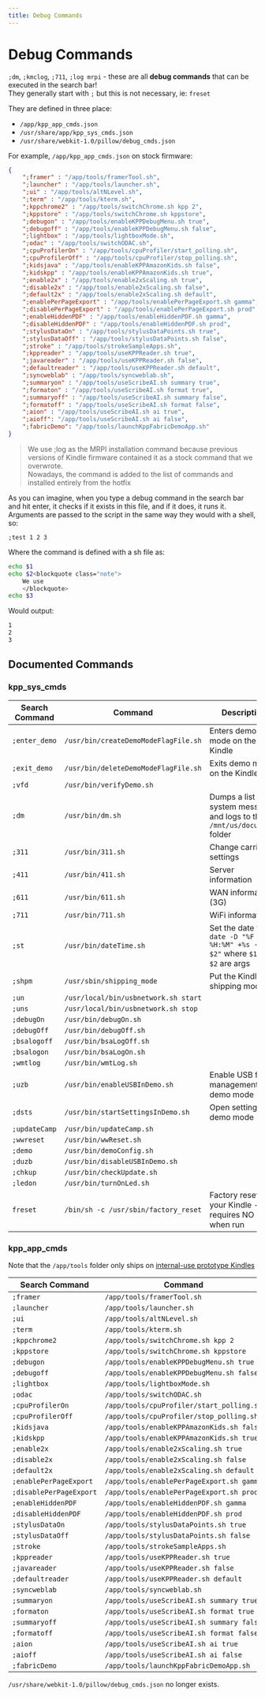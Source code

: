 ```yaml
---
title: Debug Commands
---
```


# Debug Commands

`;dm`, `;kmclog`, `;711`, `;log mrpi` - these are all **debug commands** that can be executed in the search bar!  
They generally start with `;` but this is not necessary, ie: `freset`

They are defined in three place:
- `/app/kpp_app_cmds.json`
- `/usr/share/app/kpp_sys_cmds.json`
- `/usr/share/webkit-1.0/pillow/debug_cmds.json`

For example, `/app/kpp_app_cmds.json` on stock firmware:
```json
{
    ";framer" : "/app/tools/framerTool.sh",
    ";launcher" : "/app/tools/launcher.sh",
    ";ui" : "/app/tools/altNLevel.sh",
    ";term" : "/app/tools/kterm.sh",
    ";kppchrome2" : "/app/tools/switchChrome.sh kpp 2",
    ";kppstore" : "/app/tools/switchChrome.sh kppstore",
    ";debugon" : "/app/tools/enableKPPDebugMenu.sh true",
    ";debugoff" : "/app/tools/enableKPPDebugMenu.sh false",
    ";lightbox" : "/app/tools/lightboxMode.sh",
    ";odac" : "/app/tools/switchODAC.sh",
    ";cpuProfilerOn" : "/app/tools/cpuProfiler/start_polling.sh",
    ";cpuProfilerOff" : "/app/tools/cpuProfiler/stop_polling.sh",
    ";kidsjava" : "/app/tools/enableKPPAmazonKids.sh false",
    ";kidskpp" : "/app/tools/enableKPPAmazonKids.sh true",
    ";enable2x" : "/app/tools/enable2xScaling.sh true",
    ";disable2x" : "/app/tools/enable2xScaling.sh false",
    ";default2x" : "/app/tools/enable2xScaling.sh default",
    ";enablePerPageExport" : "/app/tools/enablePerPageExport.sh gamma",
    ";disablePerPageExport" : "/app/tools/enablePerPageExport.sh prod",
    ";enableHiddenPDF" : "/app/tools/enableHiddenPDF.sh gamma",
    ";disableHiddenPDF" : "/app/tools/enableHiddenPDF.sh prod",
    ";stylusDataOn" : "/app/tools/stylusDataPoints.sh true",
    ";stylusDataOff" : "/app/tools/stylusDataPoints.sh false",
    ";stroke" : "/app/tools/strokeSampleApps.sh",
    ";kppreader" : "/app/tools/useKPPReader.sh true",
    ";javareader" : "/app/tools/useKPPReader.sh false",
    ";defaultreader" : "/app/tools/useKPPReader.sh default",
    ";syncweblab" : "/app/tools/syncweblab.sh",
    ";summaryon" : "/app/tools/useScribeAI.sh summary true",
    ";formaton" : "/app/tools/useScribeAI.sh format true",
    ";summaryoff" : "/app/tools/useScribeAI.sh summary false",
    ";formatoff" : "/app/tools/useScribeAI.sh format false",
    ";aion" : "/app/tools/useScribeAI.sh ai true",
    ";aioff": "/app/tools/useScribeAI.sh ai false",
    ";fabricDemo": "/app/tools/launchKppFabricDemoApp.sh"
}
```

<blockquote class="note">
We use ;log as the MRPI installation command because previous versions of Kindle firmware contained it as a stock command that we overwrote.
<br/>
Nowadays, the command is added to the list of commands and installed entirely from the hotfix
</blockquote>

As you can imagine, when you type a debug command in the search bar and hit enter, it checks if it exists in this file, and if it does, it runs it.  
Arguments are passed to the script in the same way they would with a shell, so:

```
;test 1 2 3
```

Where the command is defined with a sh file as:
```sh
echo $1
echo $2<blockquote class="note">
    We use
    </blockquote>
echo $3
```

Would output:
```sh
1
2
3
```

## Documented Commands
### kpp_sys_cmds

| Search Command | Command | Description |
| -------------- | ------- | ----------- |
| `;enter_demo`       | `/usr/bin/createDemoModeFlagFile.sh` | Enters demo mode on the Kindle
| `;exit_demo`        | `/usr/bin/deleteDemoModeFlagFile.sh` | Exits demo mode on the Kindle
| `;vfd`      | `/usr/bin/verifyDemo.sh` |
| `;dm`       | `/usr/bin/dm.sh` | Dumps a list of system messages and logs to the `/mnt/us/documents` folder
| `;311`      | `/usr/bin/311.sh` | Change carrier settings
| `;411`      | `/usr/bin/411.sh` | Server information
| `;611`      | `/usr/bin/611.sh` | WAN information (3G)
| `;711`      | `/usr/bin/711.sh` | WiFi information
| `;st`       | `/usr/bin/dateTime.sh` | Set the date to `date -D "%F %H:%M" +%s -d "$1 $2"` where `$1` and `$2` are args
| `;shpm`     | `/usr/sbin/shipping_mode` | Put the Kindle in shipping mode
| `;un`       | `/usr/local/bin/usbnetwork.sh start` | 
| `;uns`      | `/usr/local/bin/usbnetwork.sh stop` | 
| `;debugOn`      | `/usr/bin/debugOn.sh` | 
| `;debugOff`     | `/usr/bin/debugOff.sh` |
| `;bsalogoff`        | `/usr/bin/bsaLogOff.sh` |
| `;bsalogon`     | `/usr/bin/bsaLogOn.sh` |
| `;wmtlog`       | `/usr/bin/wmtLog.sh` |
| `;uzb`      | `/usr/bin/enableUSBInDemo.sh` | Enable USB file management in demo mode
| `;dsts`     | `/usr/bin/startSettingsInDemo.sh` | Open settings in demo mode
| `;updateCamp`       | `/usr/bin/updateCamp.sh` |
| `;wwreset`      | `/usr/bin/wwReset.sh` |
| `;demo`     | `/usr/bin/demoConfig.sh` | 
| `;duzb`     | `/usr/bin/disableUSBInDemo.sh` |
| `;chkup`        | `/usr/bin/checkUpdate.sh` |
| `;ledon`        | `/usr/bin/turnOnLed.sh` |
| `freset`        | `/bin/sh -c /usr/sbin/factory_reset` | Factory resets your Kindle - It requires NO `;` when run

### kpp_app_cmds
Note that the `/app/tools` folder only ships on [internal-use prototype Kindles](./prototype-kindles/)

| Search Command | Command | Description |
| -------------- | ------- | ----------- |
| `;framer`       |        `/app/tools/framerTool.sh` | 
| `;launcher`     |        `/app/tools/launcher.sh` | 
| `;ui`       |        `/app/tools/altNLevel.sh` | 
| `;term`     |        `/app/tools/kterm.sh` | 
| `;kppchrome2`       |        `/app/tools/switchChrome.sh kpp 2` | 
| `;kppstore`     |        `/app/tools/switchChrome.sh kppstore` | 
| `;debugon`      |        `/app/tools/enableKPPDebugMenu.sh true` | 
| `;debugoff`     |        `/app/tools/enableKPPDebugMenu.sh false` | 
| `;lightbox`     |        `/app/tools/lightboxMode.sh` | 
| `;odac`     |        `/app/tools/switchODAC.sh` | 
| `;cpuProfilerOn`        |        `/app/tools/cpuProfiler/start_polling.sh` | 
| `;cpuProfilerOff`       |        `/app/tools/cpuProfiler/stop_polling.sh` | 
| `;kidsjava`     |        `/app/tools/enableKPPAmazonKids.sh false` | 
| `;kidskpp`      |        `/app/tools/enableKPPAmazonKids.sh true` | 
| `;enable2x`     |        `/app/tools/enable2xScaling.sh true` | 
| `;disable2x`        |        `/app/tools/enable2xScaling.sh false` | 
| `;default2x`        |        `/app/tools/enable2xScaling.sh default` | 
| `;enablePerPageExport`      |        `/app/tools/enablePerPageExport.sh gamma` | 
| `;disablePerPageExport`     |        `/app/tools/enablePerPageExport.sh prod` | 
| `;enableHiddenPDF`      |        `/app/tools/enableHiddenPDF.sh gamma` | 
| `;disableHiddenPDF`     |        `/app/tools/enableHiddenPDF.sh prod` | 
| `;stylusDataOn`     |        `/app/tools/stylusDataPoints.sh true` | 
| `;stylusDataOff`        |        `/app/tools/stylusDataPoints.sh false` | 
| `;stroke`       |        `/app/tools/strokeSampleApps.sh` | 
| `;kppreader`        |        `/app/tools/useKPPReader.sh true` | 
| `;javareader`       |        `/app/tools/useKPPReader.sh false` | 
| `;defaultreader`        |        `/app/tools/useKPPReader.sh default` | 
| `;syncweblab`       |        `/app/tools/syncweblab.sh` | 
| `;summaryon`        |        `/app/tools/useScribeAI.sh summary true` | 
| `;formaton`     |        `/app/tools/useScribeAI.sh format true` | 
| `;summaryoff`       |        `/app/tools/useScribeAI.sh summary false` | 
| `;formatoff`        |        `/app/tools/useScribeAI.sh format false` | 
| `;aion`     |        `/app/tools/useScribeAI.sh ai true` | 
| `;aioff`        |       `/app/tools/useScribeAI.sh ai false` | 
| `;fabricDemo`       |       `/app/tools/launchKppFabricDemoApp.sh` | 


`/usr/share/webkit-1.0/pillow/debug_cmds.json` no longer exists.